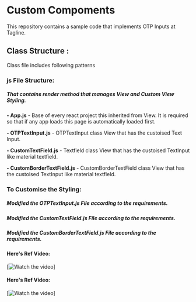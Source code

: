 # Custom Compoments

This repository contains a sample code that implements OTP Inputs at Tagline.

## Class Structure :
Class file includes following patterns

### js File Structure:
##### That contains render method that manages View and Custom View Styling.
**- App.js** - Base of every react project this inherited from View. It is required so that if any app loads this page is automatically loaded first.

**- OTPTextInput.js** - OTPTextInput class View that has the custoised Text Input.

**- CustomTextField.js** - Textfield class View that has the custoised TextInput like material textfield.

**- CustomBorderTextField.js** - CustomBorderTextField class View that has the custoised TextInput like material textfield.

### To Customise the Styling:
##### Modified the OTPTextInput.js File according to the requirements.
##### Modified the CustomTextField.js File according to the requirements.
##### Modified the CustomBorderTextField.js File according to the requirements.

#### Here's Ref Video:

[![Watch the video](https://j.gifs.com/ROZ1jY.gif)]

#### Here's Ref Video:

[![Watch the video](https://j.gifs.com/0Y52zN.gif)]
